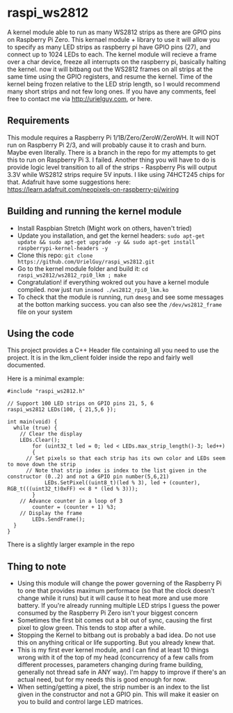 # raspi_ws2812
A kernel module able to run as many WS2812 strips as there are GPIO pins on Raspberry Pi Zero. 
This kernael module + library to use it will allow you to specify as many LED strips as raspberry pi have GPIO pins (27), and connect up to 1024 LEDs to each. The kernel module will recieve a frame over a char device, freeze all interrupts on the raspberry pi, basically halting the kernel. now it will bitbang out the WS2812 frames on all strips at the same time using the GPIO registers, and resume the kernel. Time of the kernel being frozen relative to the LED strip length, so I would recommend many short strips and not few long ones.
If you have any comments, feel free to contact me via http://urielguy.com, or here.

## Requirements
This module requires a Raspberry Pi 1/1B/Zero/ZeroW/ZeroWH. It will NOT run on Raspberry Pi 2/3, and will probably cause it to crash and burn. Maybe even literally. There is a branch in the repo for my attempts to get this to run on Raspberry Pi 3. I failed.
Another thing you will have to do is provide logic level transition to all of the strips - Raspberry Pis will output 3.3V while WS2812 strips require 5V inputs. I like using 74HCT245 chips for that. Adafruit have some suggestions here: https://learn.adafruit.com/neopixels-on-raspberry-pi/wiring

## Building and running the kernel module
* Install Raspbian Stretch (Might work on others, haven't tried) 
* Update you installation, and get the kernel headers: `sudo apt-get update && sudo apt-get upgrade -y && sudo apt-get install raspberrypi-kernel-headers -y`
* Clone this repo: `git clone https://github.com/UrielGuy/raspi_ws2812.git`
* Go to the kernel module folder and build it: `cd raspi_ws2812/ws2812_rpi0_lkm ; make`
* Congratulation! if everything wokred out you have a kernel module compiled. now just run `insmod ./ws2812_rpi0_lkm.ko`
* To check that the module is running, run `dmesg` and see some messages at the botton marking success. you can also see the `/dev/ws2812_frame` file on your system

## Using the code
This project provides a C++ Header file containing all you need to use the project. It is in the lkm_client folder inside the repo and fairly well documented. 

Here is a minimal example:
```
#include "raspi_ws2812.h"

// Support 100 LED strips on GPIO pins 21, 5, 6
raspi_ws2812 LEDs(100, { 21,5,6 });

int main(void) {
  while (true) {
    // Clear the display
    LEDs.Clear();
		for (uint32_t led = 0; led < LEDs.max_strip_length()-3; led++)
		{
      // Set pixels so that each strip has its own color and LEDs seem to move down the strip
      // Note that strip index is index to the list given in the constructor (0..2) and not a GPIO pin number(5,6,21)
			LEDs.SetPixel((uint8_t)(led % 3), led + (counter), RGB_t(((uint32_t)0xFF) << 8 * (led % 3)));
		}
    // Advance counter in a loop of 3
		counter = (counter + 1) %3;
    // Display the frame
		LEDs.SendFrame();
  }
}
```
There is a slightly larger example in the repo

## Thing to note
* Using this module will change the power governing of the Raspberry Pi to one that provides maximum performace (so that the clock doesn't change while it runs) but it will cause it to heat more and use more battery. If you're already running multiple LED strips I guess the power consumed by the Raspberry Pi Zero isn't your biggest concern
* Sometimes the first bit comes out a bit out of sync, causing the first pixel to glow green. This tends to stop after a while. 
* Stopping the Kernel to bitbang out is probably a bad idea. Do not use this on anything critical or life supporting. But you already knew that. 
* This is my first ever kernel module, and I can find at least 10 things wrong with it of the top of my head (concurrency of a few calls from different processes, parameters changing during frame building, generally not thread safe in ANY way). I'm happy to improve if there's an actual need, but for my needs this is good enough for now. 
* When setting/getting a pixel, the strip number is an index to the list given in the constructor and not a GPIO pin. This will make it easier on you to build and control large LED matrices.
